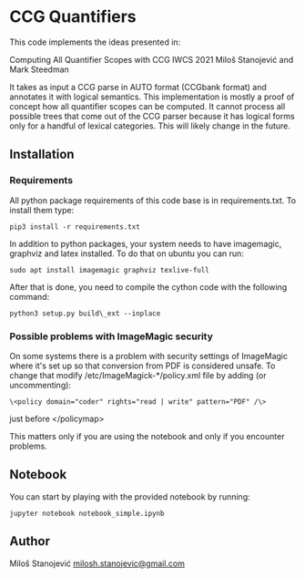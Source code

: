 # CCG Quantifiers

This code implements the ideas presented in:

Computing All Quantifier Scopes with CCG
IWCS 2021
Miloš Stanojević and Mark Steedman

It takes as input a CCG parse in AUTO format (CCGbank format) and annotates it with logical semantics.
This implementation is mostly a proof of concept how all quantifier scopes can be computed.
It cannot process all possible trees that come out of the CCG parser because it has logical forms only for a handful of lexical categories.
This will likely change in the future.

## Installation

### Requirements

All python package requirements of this code base is in requirements.txt. To install them type:

    pip3 install -r requirements.txt

In addition to python packages, your system needs to have imagemagic, graphviz and latex installed.
To do that on ubuntu you can run:

    sudo apt install imagemagic graphviz texlive-full

After that is done, you need to compile the cython code with the following command:

    python3 setup.py build\_ext --inplace

### Possible problems with ImageMagic security

On some systems there is a problem with security settings of ImageMagic where
it's set up so that conversion from PDF is considered unsafe. To change that
modify /etc/ImageMagick-*/policy.xml file by adding (or uncommenting):

    \<policy domain="coder" rights="read | write" pattern="PDF" /\>

just before \</policymap\>

This matters only if you are using the notebook and only if you encounter problems.

## Notebook

You can start by playing with the provided notebook by running:

    jupyter notebook notebook_simple.ipynb

## Author
Miloš Stanojević
milosh.stanojevic@gmail.com
